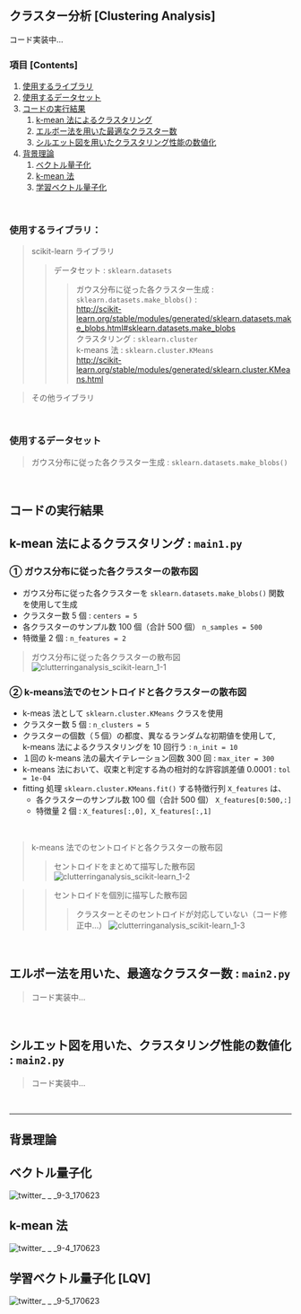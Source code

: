 ## クラスター分析 [Clustering Analysis]

コード実装中...

### 項目 [Contents]

1. [使用するライブラリ](#使用するライブラリ)
1. [使用するデータセット](#使用するデータセット)
1. [コードの実行結果](#コードの実行結果)
    1. [k-mean 法によるクラスタリング](#クラスタリング)
    1. [エルボー法を用いた最適なクラスター数](#エルボー法を用いた最適なクラスター数)
    1. [シルエット図を用いたクラスタリング性能の数値化](#シルエット図を用いたクラスタリング性能の数値化)
1. [背景理論](#背景理論)
    1. [ベクトル量子化](#ベクトル量子化)
    1. [k-mean 法](#k-mean法)
    1. [学習ベクトル量子化](#学習ベクトル量子化)

</br>

<a name="#使用するライブラリ"></a>

### 使用するライブラリ：

> scikit-learn ライブラリ </br>
>> データセット : `sklearn.datasets`</br>
>>> ガウス分布に従った各クラスター生成 : `sklearn.datasets.make_blobs()` : </br>
http://scikit-learn.org/stable/modules/generated/sklearn.datasets.make_blobs.html#sklearn.datasets.make_blobs </br>
>> クラスタリング : `sklearn.cluster`</br>
>>> k-means 法 : `sklearn.cluster.KMeans` </br>
http://scikit-learn.org/stable/modules/generated/sklearn.cluster.KMeans.html </br>

> その他ライブラリ
>>

</br>

<a name="#使用するデータセット"></a>

### 使用するデータセット

> ガウス分布に従った各クラスター生成 : `sklearn.datasets.make_blobs()`

</br>

<a name="#コードの実行結果"></a>

## コードの実行結果

<a name="#クラスタリング"></a>

## k-mean 法によるクラスタリング : `main1.py`

### ① ガウス分布に従った各クラスターの散布図

- ガウス分布に従った各クラスターを `sklearn.datasets.make_blobs()` 関数を使用して生成
- クラスター数 5 個 : `centers = 5`
- 各クラスターのサンプル数 100 個（合計 500 個） `n_samples = 500`
- 特徴量 2 個 : `n_features = 2`

> ガウス分布に従った各クラスターの散布図
![clutterringanalysis_scikit-learn_1-1](https://user-images.githubusercontent.com/25688193/29911961-f4d031d6-8e6a-11e7-8e12-4d50973f842f.png)


### ② k-means法でのセントロイドと各クラスターの散布図

- k-meas 法として `sklearn.cluster.KMeans` クラスを使用
- クラスター数 5 個 : `n_clusters = 5`
- クラスターの個数（５個）の都度、異なるランダムな初期値を使用して, </br>k-means 法によるクラスタリングを 10 回行う : `n_init = 10`
- １回の k-means 法の最大イテレーション回数 300 回 : `max_iter = 300`
- k-means 法において、収束と判定する為の相対的な許容誤差値 0.0001 : `tol = 1e-04`
- fitting 処理 `sklearn.cluster.KMeans.fit()` する特徴行列 `X_features` は、
    - 各クラスターのサンプル数 100 個（合計 500 個） `X_features[0:500,:]`
    - 特徴量 2 個 : `X_features[:,0], X_features[:,1]`

</br>

> k-means 法でのセントロイドと各クラスターの散布図
>> セントロイドをまとめて描写した散布図
![clutterringanalysis_scikit-learn_1-2](https://user-images.githubusercontent.com/25688193/29914915-1f6a20b4-8e75-11e7-9c66-c92a3b66e2d3.png)

>> セントロイドを個別に描写した散布図
>>> クラスターとそのセントロイドが対応していない（コード修正中...）
![clutterringanalysis_scikit-learn_1-3](https://user-images.githubusercontent.com/25688193/29916412-a3b48aae-8e79-11e7-81f8-77c19f0a2237.png)

</br>

<a name="#エルボー法を用いた最適なクラスター数"></a>

## エルボー法を用いた、最適なクラスター数 : `main2.py`

> コード実装中...

</br>

<a name="#シルエット図を用いたクラスタリング性能の数値化"></a>

## シルエット図を用いた、クラスタリング性能の数値化 : `main2.py`

> コード実装中...

</br>

---

<a name="#背景理論"></a>

## 背景理論

<a name="#k-mean法"></a>

## ベクトル量子化

![twitter_ _ _9-3_170623](https://user-images.githubusercontent.com/25688193/29883660-f317784c-8deb-11e7-95f2-36758cc39a98.png)

## k-mean 法

![twitter_ _ _9-4_170623](https://user-images.githubusercontent.com/25688193/29883665-f521bbd4-8deb-11e7-8d72-5f67a511e32f.png)

## 学習ベクトル量子化 [LQV]

![twitter_ _ _9-5_170623](https://user-images.githubusercontent.com/25688193/29883666-f554559e-8deb-11e7-8e70-62068f41afa7.png)

